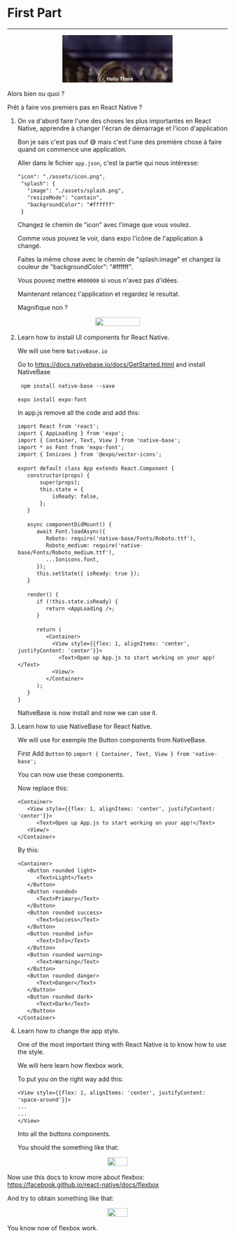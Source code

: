 # First Part

---
<p align="center">
   <img width="50%" height="50%" src="/img/hello-there.gif">
</p>

Alors bien ou quoi ?

Prêt à faire vos premiers pas en React Native ?

1) On va d'abord faire l'une des choses les plus importantes en React Native, apprendre à changer l'écran de démarrage et l'icon    d'application

   Bon je sais c'est pas ouf :sweat_smile: mais c'est l'une des première chose à faire quand on commence une application.
   
   Aller dans le fichier ```app.json```, c'est la partie qui nous intéresse:
   
   ```
   "icon": "./assets/icon.png",
    "splash": {
      "image": "./assets/splash.png",
      "resizeMode": "contain",
      "backgroundColor": "#ffffff"
    }
    ```
    
    Changez le chemin de "icon" avec l'image que vous voulez. 
    
    Comme vous pouvez le voir, dans expo l'icône de l'application à changé.
    
    Faites la même chose avec le chemin de "splash:image" et changez la couleur de "backgroundColor": "#ffffff".
    
    Vous pouvez mettre ```#000000``` si vous n'avez pas d'idées.
    
    Maintenant relancez l'application et regardez le resultat.
    
    Magnifique non ?
    
<p align="center">
   <img width="45%" height="45%" src="/img/the-office-no.gif">
</p>
    
2) Learn how to install UI components for React Native.

   We will use here ```NativeBase.io```
   
   Go to https://docs.nativebase.io/docs/GetStarted.html and install NativeBase
   
   ``` npm install native-base --save```
   
   ``` expo install expo-font ```
   
   In app.js remove all the code and add this:
   
   ```
   import React from 'react';
   import { AppLoading } from 'expo';
   import { Container, Text, View } from 'native-base';
   import * as Font from 'expo-font';
   import { Ionicons } from '@expo/vector-icons';
   
   export default class App extends React.Component {
      constructor(props) {
          super(props);
          this.state = {
              isReady: false,
          };
      }
   
      async componentDidMount() {
         await Font.loadAsync({
            Roboto: require('native-base/Fonts/Roboto.ttf'),
            Roboto_medium: require('native-base/Fonts/Roboto_medium.ttf'),
            ...Ionicons.font,
         });
         this.setState({ isReady: true });
      }
   
      render() {
         if (!this.state.isReady) {
            return <AppLoading />;
         }
   
         return (
            <Container>
              <View style={{flex: 1, alignItems: 'center', justifyContent: 'center'}}>
                <Text>Open up App.js to start working on your app!</Text>
              <View/>
            </Container>
         );
      }
   }
   ```
   
   NativeBase is now install and now we can use it.
   
3) Learn how to use NativeBase for React Native.
   
   We will use for exemple the Button components from NativeBase.
   
   First Add ```Button``` to ```import { Container, Text, View } from 'native-base';```
   
   You can now use these components.
   
   Now replace this:
   
   ```
   <Container>
      <View style={{flex: 1, alignItems: 'center', justifyContent: 'center'}}>
         <Text>Open up App.js to start working on your app!</Text>
      <View/>
   </Container>
   ```
   
   By this:
   
   ```
   <Container>
      <Button rounded light>
         <Text>Light</Text>
      </Button>
      <Button rounded>
         <Text>Primary</Text>
      </Button>
      <Button rounded success>
         <Text>Success</Text>
      </Button>
      <Button rounded info>
         <Text>Info</Text>
      </Button>
      <Button rounded warning>
         <Text>Warning</Text>
      </Button>
      <Button rounded danger>
         <Text>Danger</Text>
      </Button>
      <Button rounded dark>
         <Text>Dark</Text>
      </Button>
   </Container>
   ```
   
4) Learn how to change the app style.
   
   One of the most important thing with React Native is to know how to use the style.
  
   We will here learn how flexbox work.
   
   To put you on the right way add this:
   
   ```
   <View style={{flex: 1, alignItems: 'center', justifyContent: 'space-around'}}>
   ...
   ...
   </View>
   ```
   Into all the buttons components.
   
   You should the something like that:
 
<p align="center">
   <img width="30%" height="30%" src="/img/task-4-1.jpg">
</p>
   
   Now use this docs to know more about flexbox: https://facebook.github.io/react-native/docs/flexbox

   And try to obtain something like that:

<p align="center">
   <img width="30%" height="30%" src="/img/task-4-2.jpg">
</p>

   You know now of flexbox work.
